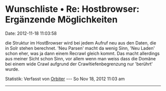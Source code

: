 Wunschliste • Re: Hostbrowser: Ergänzende Möglichkeiten
=======================================================

Date: 2012-11-18 11:03:58

die Struktur im HostBrowser wird bei jedem Aufruf neu aus den Daten, die
in Solr stehen berechnet. \'Neu Parsen\' macht da wenig Sinn, \'Neu
Laden\' schon eher, was ja dann einem Recrawl gleich kommt. Das macht
allerdings aus meiner Sicht schon Sinn, vor allem wenn man weiss dass
die Domäne bei einem wide Crawl aufgrund der Crawltiefenbegrenzung nur
\'berührt\' wurde.

Statistik: Verfasst von
[Orbiter](http://forum.yacy-websuche.de/memberlist.php?mode=viewprofile&u=2)
--- So Nov 18, 2012 11:03 am

------------------------------------------------------------------------
